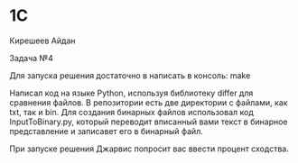 # 1C

Кирешеев Айдан

Задача №4

Для запуска решения достаточно в написать в консоль: make

Написал код на языке Python, используя библиотеку differ для сравнения файлов. В репозитории есть две директории с файлами, как txt, так и bin. Для создания бинарных файлов использовал код InputToBinary.py, который переводит вписанный вами текст в бинарное представление и записавет его в бинарный файл.

При запуске решения Джарвис попросит вас ввести процент сходства.
